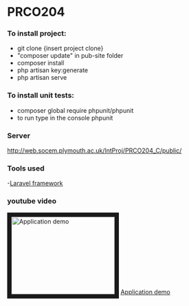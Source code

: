 # PRCO204
### To install project:
- git clone {insert project clone}
- "composer update" in pub-site folder
- composer install
- php artisan key:generate
- php artisan serve
### To install unit tests:
- composer global require phpunit/phpunit
- to run type in the console phpunit

### Server
http://web.socem.plymouth.ac.uk/IntProj/PRCO204_C/public/
### Tools used
-[Laravel framework](https://laravel.com/)

### youtube video
<a href="http://www.youtube.com/watch?feature=player_embedded&v=-XbW1d2NSFE
" target="_blank"><img src="http://img.youtube.com/vi/-XbW1d2NSFE/0.jpg" 
alt="Application demo" width="240" height="180" border="10" /></a>
[Application demo](https://www.youtube.com/watch?v=-XbW1d2NSFE&feature=youtu.be)
